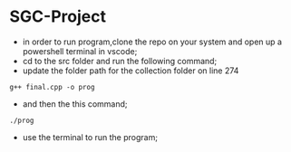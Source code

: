 # SGC-Project
- in order to run program,clone the repo on your system and open up a powershell terminal in vscode;
- cd to the src folder and run the following command;
- update the folder path for the collection folder on line 274

`g++ final.cpp -o prog`

- and then the this command;

`./prog`

- use the terminal to run the program;
